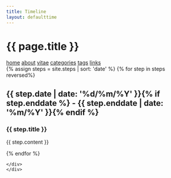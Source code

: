 ```yaml
---
title: Timeline
layout: defaulttime
---
```


<div class="container row">
    <h1 class="cv-title"><span class="black white-text">{{ page.title }}</span></h1>
    <nav>
          <span><a title="home page" class="" href="{{ site.url }}/">home</a></span>
          <span><a title="about" class="" href="{{ site.url }}/about/">about</a></span>
          <span><a title="vitae" class="" href="{{ site.url }}/vitae/">vitae</a></span>
          <span><a title="categories" class="" href="{{ site.url }}/categories/">categories</a></span>
          <span><a title="tags" class="" href="{{ site.url }}/tags/">tags</a></span>
          <span><a title="links" class="" href="{{ site.url }}/links/">links</a></span>
      </nav>
    {% assign steps = site.steps | sort: 'date' %}
    {% for step in steps reversed%}
    <div class="item">
        <i class="vertical-line"></i>
        <h2 class="item-date">{{ step.date | date: '%d/%m/%Y' }}{% if step.enddate %} - {{ step.enddate | date: '%m/%Y' }}{% endif %}</h2>
        <div class="card-panel">
            <h3 class="card-title">
                {{ step.title }}
            </h3>
            <p>
                {{ step.content }}
            </p>
        </div>
    </div>
    {% endfor %}
    <div class="last-item">
        <i class="vertical-line"></i>

    </div>
    </div>
